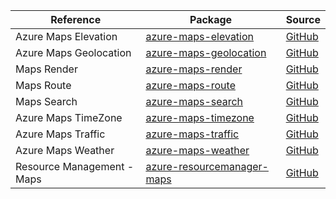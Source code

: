 | Reference | Package | Source |
|---|---|---|
|Azure Maps Elevation|[azure-maps-elevation](https://repo1.maven.org/maven2/com/azure/azure-maps-elevation)|[GitHub](https://github.com/Azure/azure-sdk-for-java/blob/main/sdk/maps/azure-maps-elevation)|
|Azure Maps Geolocation|[azure-maps-geolocation](https://repo1.maven.org/maven2/com/azure/azure-maps-geolocation)|[GitHub](https://github.com/Azure/azure-sdk-for-java/blob/main/sdk/maps/azure-maps-geolocation)|
|Maps Render|[azure-maps-render](https://repo1.maven.org/maven2/com/azure/azure-maps-render)|[GitHub](https://github.com/Azure/azure-sdk-for-java/blob/main/sdk/maps/azure-maps-render)|
|Maps Route|[azure-maps-route](https://repo1.maven.org/maven2/com/azure/azure-maps-route)|[GitHub](https://github.com/Azure/azure-sdk-for-java/blob/main/sdk/maps/azure-maps-route)|
|Maps Search|[azure-maps-search](https://repo1.maven.org/maven2/com/azure/azure-maps-search)|[GitHub](https://github.com/Azure/azure-sdk-for-java/blob/main/sdk/maps/azure-maps-search)|
|Azure Maps TimeZone|[azure-maps-timezone](https://repo1.maven.org/maven2/com/azure/azure-maps-timezone)|[GitHub](https://github.com/Azure/azure-sdk-for-java/blob/main/sdk/maps/azure-maps-timezone)|
|Azure Maps Traffic|[azure-maps-traffic](https://repo1.maven.org/maven2/com/azure/azure-maps-traffic)|[GitHub](https://github.com/Azure/azure-sdk-for-java/blob/main/sdk/maps/azure-maps-traffic)|
|Azure Maps Weather|[azure-maps-weather](https://repo1.maven.org/maven2/com/azure/azure-maps-weather)|[GitHub](https://github.com/Azure/azure-sdk-for-java/blob/main/sdk/maps/azure-maps-weather)|
|Resource Management - Maps|[azure-resourcemanager-maps](https://repo1.maven.org/maven2/com/azure/resourcemanager/azure-resourcemanager-maps)|[GitHub](https://github.com/Azure/azure-sdk-for-java/blob/main/sdk/maps/azure-resourcemanager-maps)|
